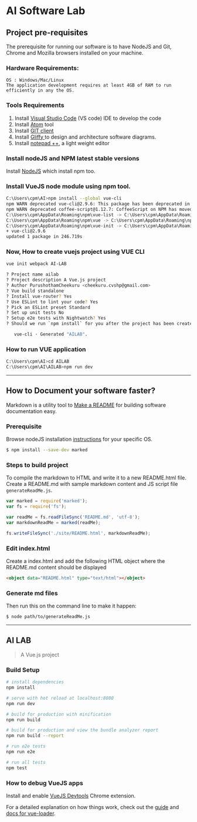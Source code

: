 # AI Software Lab

## Project pre-requisites

The prerequisite for running our software is to have NodeJS and Git, Chrome and Mozilla browsers installed on your machine.

### Hardware Requirements:
```
OS : Windows/Mac/Linux
The application development requires at least 4GB of RAM to run efficiently in any the OS.
```
### Tools Requirements

1. Install [Visual Studio Code](https://code.visualstudio.com/Download) (VS code) IDE to develop the code
2. Install [Atom](https://atom.io/) tool
3. Install [GIT client](https://git-scm.com/download/gui/windows)
4. Install [Gliffy ](https://chrome.google.com/webstore/detail/gliffy-diagrams/bhmicilclplefnflapjmnngmkkkkpfad?hl=en) to design and architecture software diagrams.
5. Install [notepad ++](https://notepad-plus-plus.org/downloads/v7.8.1/), a light weight editor

### Install nodeJS and NPM latest stable versions  

Install [NodeJS](https://nodejs.org/en/) which install npm too.


### Install VueJS node module using npm tool.

```bash
C:\Users\cpm\AI>npm install --global vue-cli
npm WARN deprecated vue-cli@2.9.6: This package has been deprecated in favour of @vue/cli
npm WARN deprecated coffee-script@1.12.7: CoffeeScript on NPM has moved to "coffeescript" (no hyphen)
C:\Users\cpm\AppData\Roaming\npm\vue-list -> C:\Users\cpm\AppData\Roaming\npm\node_modules\vue-cli\bin\vue-list
C:\Users\cpm\AppData\Roaming\npm\vue -> C:\Users\cpm\AppData\Roaming\npm\node_modules\vue-cli\bin\vue
C:\Users\cpm\AppData\Roaming\npm\vue-init -> C:\Users\cpm\AppData\Roaming\npm\node_modules\vue-cli\bin\vue-init
+ vue-cli@2.9.6
updated 1 package in 246.719s
```

### Now, How to create vuejs project using VUE CLI

```bash
vue init webpack AI-LAB

? Project name ailab
? Project description A Vue.js project
? Author PurushothamCheekuru <cheekuru.cvshp@gmail.com>
? Vue build standalone
? Install vue-router? Yes
? Use ESLint to lint your code? Yes
? Pick an ESLint preset Standard
? Set up unit tests No
? Setup e2e tests with Nightwatch? Yes
? Should we run `npm install` for you after the project has been created? (recommended) npm

   vue-cli · Generated "AILAB".
```

### How to run VUE application

```bash
C:\Users\cpm\AI>cd AILAB
C:\Users\cpm\AI\AILAB>npm run dev
```

----------------------
## How to Document your software faster?

Markdown is a utility tool to [Make a README](https://www.makeareadme.com/) for building software documentation easy.

### Prerequisite

Browse nodeJS installation [instructions](https://nodejs.org/en/download/) for your specific OS.

```bash
$ npm install --save-dev marked
```

### Steps to build project

To compile the markdown to HTML and write it to a new README.html file. Create a README.md with sample markdown content and  JS script file ```generateReadMe.js```.

```javascript
var marked = require('marked');
var fs = require('fs');

var readMe = fs.readFileSync('README.md', 'utf-8');
var markdownReadMe = marked(readMe);

fs.writeFileSync('./site/README.html', markdownReadMe);
```

### Edit index.html
Create a index.html and add the following HTML object where the README.md content should be displayed
```html
<object data="README.html" type="text/html"></object>
```

### Generate md files
Then run this on the command line to make it happen:
```bash
$ node path/to/generateReadMe.js
```

----------------------------------------------------------


## AI LAB

> A Vue.js project

### Build Setup

``` bash
# install dependencies
npm install

# serve with hot reload at localhost:8080
npm run dev

# build for production with minification
npm run build

# build for production and view the bundle analyzer report
npm run build --report

# run e2e tests
npm run e2e

# run all tests
npm test
```
### How to debug VueJS apps

Install and enable [VueJS Devtools](https://flaviocopes.com/vue-devtools/)  Chrome extension.

For a detailed explanation on how things work, check out the [guide](http://vuejs-templates.github.io/webpack/) and [docs for vue-loader](http://vuejs.github.io/vue-loader).
